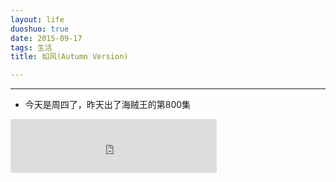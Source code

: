 ```yaml
---
layout: life
duoshuo: true
date: 2015-09-17
tags: 生活
title: 如风(Autumn Version)

---
```


*******

* 今天是周四了，昨天出了海贼王的第800集


<iframe frameborder="no" border="0" marginwidth="0" marginheight="0" width=330 height=86 src="http://music.163.com/outchain/player?type=2&id=300534&auto=1&height=66"></iframe>
